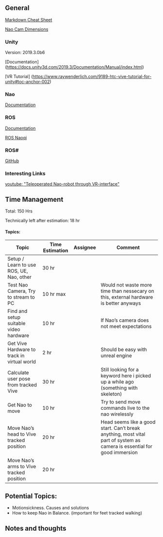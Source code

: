 ## General
[Markdown Cheat Sheet](https://github.com/adam-p/markdown-here/wiki/Markdown-Cheatsheet)

[Nao Cam Dimensions](https://onedrive.live.com/view.aspx?resid=407B8EF9DF0CB10A%21599&id=documents&wd=target%28Semester%205%2FStudienarbeit.one%7CD6155915-046C-489D-9571-0B99F74A2899%2FMa%C3%9Fe%20Nao%20Vive%7C37CE53B5-CB3C-443E-A5C8-BDF6954D1C0D%2F%29onenote:https://d.docs.live.net/407b8ef9df0cb10a/Dokumente/DHBW/Semester%205/Studienarbeit.one#Maße%20Nao%20Vive&section-id={D6155915-046C-489D-9571-0B99F74A2899}&page-id={37CE53B5-CB3C-443E-A5C8-BDF6954D1C0D}&end)

### Unity
Version: 2019.3.0b6

[Documentation] (https://docs.unity3d.com/2019.3/Documentation/Manual/index.html)

[VR Tutorial] (https://www.raywenderlich.com/9189-htc-vive-tutorial-for-unity#toc-anchor-002)

### Nao
[Documentation](http://doc.aldebaran.com/2-1/home_nao.html)

### ROS
[Documentation](http://wiki.ros.org/action/fullsearch/Documentation)

[ROS Naoqi](https://github.com/ros-naoqi)

### ROS#

[GitHub](https://github.com/siemens/ros-sharp)

### Interesting Links
[youtube: "Teleoperated Nao-robot through VR-interface"](https://www.youtube.com/watch?v=PUn5A76dlJs)

## Time Management
Total: 150 Hrs

Technically left after estimation: 18 hr

#### Topics:

Topic | Time Estimation | Assignee | Comment
--- | --- | --- | ---
Setup / Learn to use ROS, UE, Nao, other | 30 hr | |
Test Nao Camera, Try to stream to PC | 10 hr max | | Would not waste more time than nessecary on this, external hardware is better anyways
Find and setup suitable video hardware | 10 hr | | If Nao’s camera does not meet expectations
Get Vive Hardware to track in virtual world | 2 hr | | Should be easy with unreal engine
Calculate user pose from tracked Vive | 30 hr | | Still looking for a keyword here i picked up a while ago (something with skeleton)
Get Nao to move | 10 hr | | Try to send move commands live to the nao wirelessly
Move Nao’s head to Vive tracked position | 20 hr | | Head seems like a good start. Can’t break anything, most vital part of system as camera is essential for good immersion
Move Nao’s arms to Vive tracked position | 20 hr | |

## Potential Topics:
- Motionsickness. Causes and solutions
- How to keep Nao in Balance. (important for feet tracked walking)

## Notes and thoughts

